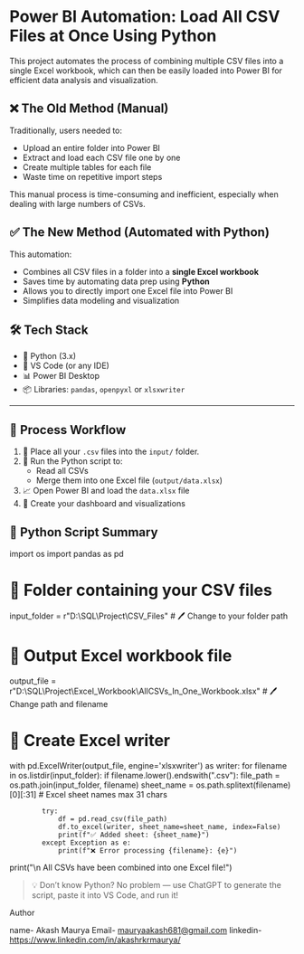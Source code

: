 # Power BI Automation: Load All CSV Files at Once Using Python

This project automates the process of combining multiple CSV files into a single Excel workbook, which can then be easily loaded into Power BI for efficient data analysis and visualization.

## ❌ The Old Method (Manual)

Traditionally, users needed to:
- Upload an entire folder into Power BI
- Extract and load each CSV file one by one
- Create multiple tables for each file
- Waste time on repetitive import steps

This manual process is time-consuming and inefficient, especially when dealing with large numbers of CSVs.

## ✅ The New Method (Automated with Python)

This automation:
- Combines all CSV files in a folder into a **single Excel workbook**
- Saves time by automating data prep using **Python**
- Allows you to directly import one Excel file into Power BI
- Simplifies data modeling and visualization

## 🛠️ Tech Stack

- 🐍 Python (3.x)
- 📁 VS Code (or any IDE)
- 📊 Power BI Desktop
- 📦 Libraries: `pandas`, `openpyxl` or `xlsxwriter`

---

## 🔁 Process Workflow

1. 📂 Place all your `.csv` files into the `input/` folder.
2. 🐍 Run the Python script to:
   - Read all CSVs
   - Merge them into one Excel file (`output/data.xlsx`)
3. 📈 Open Power BI and load the `data.xlsx` file
4. 🎨 Create your dashboard and visualizations


## 📄 Python Script Summary

import os
import pandas as pd

# 📂 Folder containing your CSV files
input_folder = r"D:\SQL\Project\CSV_Files"  # 🖊️ Change to your folder path

# 📁 Output Excel workbook file
output_file = r"D:\SQL\Project\Excel_Workbook\AllCSVs_In_One_Workbook.xlsx"  # 🖊️ Change path and filename

# 🧾 Create Excel writer
with pd.ExcelWriter(output_file, engine='xlsxwriter') as writer:
    for filename in os.listdir(input_folder):
        if filename.lower().endswith(".csv"):
            file_path = os.path.join(input_folder, filename)
            sheet_name = os.path.splitext(filename)[0][:31]  # Excel sheet names max 31 chars

            try:
                df = pd.read_csv(file_path)
                df.to_excel(writer, sheet_name=sheet_name, index=False)
                print(f"✅ Added sheet: {sheet_name}")
            except Exception as e:
                print(f"❌ Error processing {filename}: {e}")

print("\n All CSVs have been combined into one Excel file!")

> 💡 Don’t know Python? No problem — use ChatGPT to generate the script, paste it into VS Code, and run it!

Author

name- Akash Maurya
Email- mauryaakash681@gmail.com
linkedin- https://www.linkedin.com/in/akashrkrmaurya/




